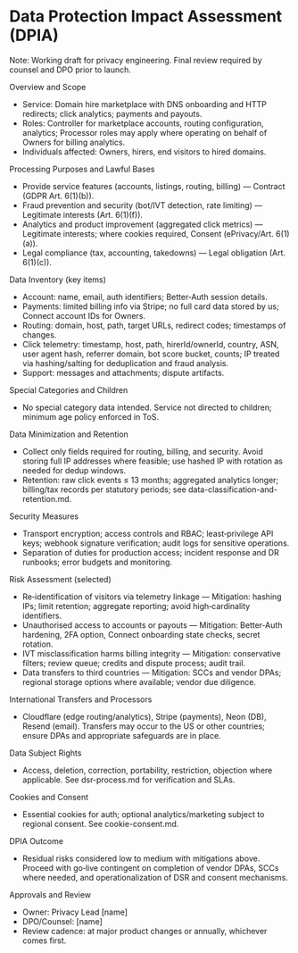 # Data Protection Impact Assessment (DPIA)

Note: Working draft for privacy engineering. Final review required by counsel and DPO prior to launch.

Overview and Scope
- Service: Domain hire marketplace with DNS onboarding and HTTP redirects; click analytics; payments and payouts.
- Roles: Controller for marketplace accounts, routing configuration, analytics; Processor roles may apply where operating on behalf of Owners for billing analytics.
- Individuals affected: Owners, hirers, end visitors to hired domains.

Processing Purposes and Lawful Bases
- Provide service features (accounts, listings, routing, billing) — Contract (GDPR Art. 6(1)(b)).
- Fraud prevention and security (bot/IVT detection, rate limiting) — Legitimate interests (Art. 6(1)(f)).
- Analytics and product improvement (aggregated click metrics) — Legitimate interests; where cookies required, Consent (ePrivacy/Art. 6(1)(a)).
- Legal compliance (tax, accounting, takedowns) — Legal obligation (Art. 6(1)(c)).

Data Inventory (key items)
- Account: name, email, auth identifiers; Better‑Auth session details.
- Payments: limited billing info via Stripe; no full card data stored by us; Connect account IDs for Owners.
- Routing: domain, host, path, target URLs, redirect codes; timestamps of changes.
- Click telemetry: timestamp, host, path, hirerId/ownerId, country, ASN, user agent hash, referrer domain, bot score bucket, counts; IP treated via hashing/salting for deduplication and fraud analysis.
- Support: messages and attachments; dispute artifacts.

Special Categories and Children
- No special category data intended. Service not directed to children; minimum age policy enforced in ToS.

Data Minimization and Retention
- Collect only fields required for routing, billing, and security. Avoid storing full IP addresses where feasible; use hashed IP with rotation as needed for dedup windows.
- Retention: raw click events ≤ 13 months; aggregated analytics longer; billing/tax records per statutory periods; see data-classification-and-retention.md.

Security Measures
- Transport encryption; access controls and RBAC; least‑privilege API keys; webhook signature verification; audit logs for sensitive operations.
- Separation of duties for production access; incident response and DR runbooks; error budgets and monitoring.

Risk Assessment (selected)
- Re‑identification of visitors via telemetry linkage — Mitigation: hashing IPs; limit retention; aggregate reporting; avoid high‑cardinality identifiers.
- Unauthorised access to accounts or payouts — Mitigation: Better‑Auth hardening, 2FA option, Connect onboarding state checks, secret rotation.
- IVT misclassification harms billing integrity — Mitigation: conservative filters; review queue; credits and dispute process; audit trail.
- Data transfers to third countries — Mitigation: SCCs and vendor DPAs; regional storage options where available; vendor due diligence.

International Transfers and Processors
- Cloudflare (edge routing/analytics), Stripe (payments), Neon (DB), Resend (email). Transfers may occur to the US or other countries; ensure DPAs and appropriate safeguards are in place.

Data Subject Rights
- Access, deletion, correction, portability, restriction, objection where applicable. See dsr-process.md for verification and SLAs.

Cookies and Consent
- Essential cookies for auth; optional analytics/marketing subject to regional consent. See cookie-consent.md.

DPIA Outcome
- Residual risks considered low to medium with mitigations above. Proceed with go‑live contingent on completion of vendor DPAs, SCCs where needed, and operationalization of DSR and consent mechanisms.

Approvals and Review
- Owner: Privacy Lead [name]
- DPO/Counsel: [name]
- Review cadence: at major product changes or annually, whichever comes first.

